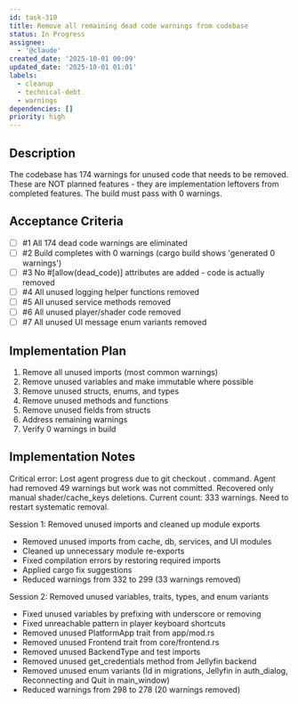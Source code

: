 ```yaml
---
id: task-310
title: Remove all remaining dead code warnings from codebase
status: In Progress
assignee:
  - '@claude'
created_date: '2025-10-01 00:09'
updated_date: '2025-10-01 01:01'
labels:
  - cleanup
  - technical-debt
  - warnings
dependencies: []
priority: high
---
```


## Description

<!-- SECTION:DESCRIPTION:BEGIN -->
The codebase has 174 warnings for unused code that needs to be removed. These are NOT planned features - they are implementation leftovers from completed features. The build must pass with 0 warnings.
<!-- SECTION:DESCRIPTION:END -->

## Acceptance Criteria
<!-- AC:BEGIN -->
- [ ] #1 All 174 dead code warnings are eliminated
- [ ] #2 Build completes with 0 warnings (cargo build shows 'generated 0 warnings')
- [ ] #3 No #[allow(dead_code)] attributes are added - code is actually removed
- [ ] #4 All unused logging helper functions removed
- [ ] #5 All unused service methods removed
- [ ] #6 All unused player/shader code removed
- [ ] #7 All unused UI message enum variants removed
<!-- AC:END -->

## Implementation Plan

<!-- SECTION:PLAN:BEGIN -->
1. Remove all unused imports (most common warnings)
2. Remove unused variables and make immutable where possible
3. Remove unused structs, enums, and types
4. Remove unused methods and functions
5. Remove unused fields from structs
6. Address remaining warnings
7. Verify 0 warnings in build
<!-- SECTION:PLAN:END -->

## Implementation Notes

<!-- SECTION:NOTES:BEGIN -->
Critical error: Lost agent progress due to git checkout . command. Agent had removed 49 warnings but work was not committed. Recovered only manual shader/cache_keys deletions. Current count: 333 warnings. Need to restart systematic removal.

Session 1: Removed unused imports and cleaned up module exports
- Removed unused imports from cache, db, services, and UI modules
- Cleaned up unnecessary module re-exports
- Fixed compilation errors by restoring required imports
- Applied cargo fix suggestions
- Reduced warnings from 332 to 299 (33 warnings removed)

Session 2: Removed unused variables, traits, types, and enum variants
- Fixed unused variables by prefixing with underscore or removing
- Fixed unreachable pattern in player keyboard shortcuts
- Removed unused PlatformApp trait from app/mod.rs
- Removed unused Frontend trait from core/frontend.rs
- Removed unused BackendType and test imports
- Removed unused get_credentials method from Jellyfin backend
- Removed unused enum variants (Id in migrations, Jellyfin in auth_dialog, Reconnecting and Quit in main_window)
- Reduced warnings from 298 to 278 (20 warnings removed)
<!-- SECTION:NOTES:END -->
